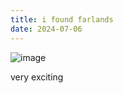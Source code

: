 ```yaml
---
title: i found farlands
date: 2024-07-06
---
```


![image](https://github.com/AsertCreator/netblox-blog/assets/53435943/06be3a71-626c-4719-aa09-1f049b200f37)

very exciting
